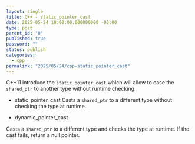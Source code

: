 ```yaml
---
layout: single
title: C++ - static_pointer_cast
date: 2025-05-24 18:00:00.000000000 -05:00
type: post
parent_id: "0"
published: true
password: ""
status: publish
categories:
  - cpp
permalink: "2025/05/24/cpp-static_pointer_cast"
---
```


C++11 introduce the `static_pointer_cast` which will allow to case the `shared_ptr` to another type without runtime checking.

- static_pointer_cast
Casts a `shared_ptr` to a different type without checking the type at runtime.

- dynamic_pointer_cast

Casts a `shared_ptr` to a different type and checks the type at runtime. If the cast fails, return a null pointer.
